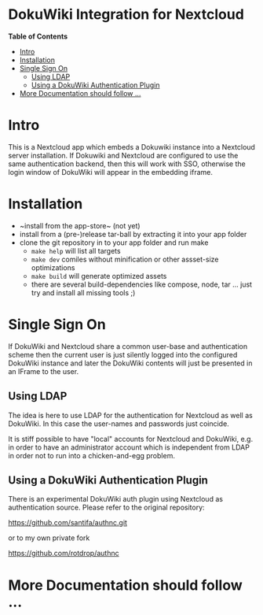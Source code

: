 DokuWiki Integration for Nextcloud
==================================

<!-- markdown-toc start - Don't edit this section. Run M-x markdown-toc-refresh-toc -->
**Table of Contents**

- [Intro](#intro)
- [Installation](#installation)
- [Single Sign On](#single-sign-on)
    - [Using LDAP](#using-ldap)
    - [Using a DokuWiki Authentication Plugin](#using-a-dokuwiki-authentication-plugin)
- [More Documentation should follow ...](#more-documentation-should-follow-)

<!-- markdown-toc end -->

# Intro

This is a Nextcloud app which embeds a Dokuwiki instance into a
Nextcloud server installation. If Dokuwiki and Nextcloud are
configured to use the same authentication backend, then this will work
with SSO, otherwise the login window of DokuWiki will appear in the
embedding iframe.

# Installation

- ~install from the app-store~ (not yet)
- install from a (pre-)release tar-ball by extracting it into your app folder
- clone the git repository in to your app folder and run make
  - `make help` will list all targets
  - `make dev` comiles without minification or other assset-size optimizations
  - `make build` will generate optimized assets
  - there are several build-dependencies like compose, node, tar
    ... just try and install all missing tools ;)

# Single Sign On

If DokuWiki and Nextcloud share a common user-base and authentication
scheme then the current user is just silently logged into the
configured DokuWiki instance and later the DokuWiki contents will just
be presented in an IFrame to the user.

## Using LDAP

The idea is here to use LDAP for the authentication for Nextcloud as
well as DokuWiki. In this case the user-names and passwords just
coincide.

It is stiff possible to have "local" accounts for Nextcloud and
DokuWiki, e.g. in order to have an administrator account which is
independent from LDAP in order not to run into a chicken-and-egg
problem.

## Using a DokuWiki Authentication Plugin

There is an experimental DokuWiki auth plugin using Nextcloud as
authentication source. Please refer to the original repository:

https://github.com/santifa/authnc.git

or to my own private fork

https://github.com/rotdrop/authnc

# More Documentation should follow ...
